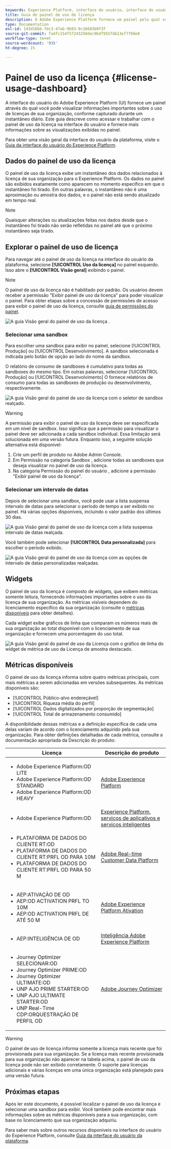 ```yaml
---
keywords: Experience Platform, interface do usuário, interface do usuário, personalização, painel de uso de licença, painel, uso de licença, direito, consumo
title: Guia do painel de uso de licença
description: O Adobe Experience Platform fornece um painel pelo qual você pode visualizar informações importantes sobre o uso de licenças da sua organização.
type: Documentation
exl-id: 143d16bb-7dc3-47ab-9b93-9c16683b9f3f
source-git-commit: fa4fc154f57243250dec9bdf9557db13ef7768e8
workflow-type: tm+mt
source-wordcount: '935'
ht-degree: 1%

---
```


# Painel de uso da licença {#license-usage-dashboard}

A interface do usuário do Adobe Experience Platform (UI) fornece um painel através do qual você pode visualizar informações importantes sobre o uso de licenças de sua organização, conforme capturado durante um instantâneo diário. Este guia descreve como acessar e trabalhar com o painel de uso da licença na interface do usuário e fornece mais informações sobre as visualizações exibidas no painel.

Para obter uma visão geral da interface do usuário da plataforma, visite o [Guia da interface do usuário do Experience Platform](../../landing/ui-guide.md).

## Dados do painel de uso da licença

O painel de uso da licença exibe um instantâneo dos dados relacionados à licença de sua organização para o Experience Platform. Os dados no painel são exibidos exatamente como aparecem no momento específico em que o instantâneo foi tirado. Em outras palavras, o instantâneo não é uma aproximação ou amostra dos dados, e o painel não está sendo atualizado em tempo real.

>[!NOTE]
>
>Quaisquer alterações ou atualizações feitas nos dados desde que o instantâneo foi tirado não serão refletidas no painel até que o próximo instantâneo seja tirado.

## Explorar o painel de uso de licença

Para navegar até o painel de uso da licença na interface do usuário da plataforma, selecione **[!UICONTROL Uso da licença]** no painel esquerdo. Isso abre o **[!UICONTROL Visão geral]** exibindo o painel.

>[!NOTE]
>
>O painel de uso da licença não é habilitado por padrão. Os usuários devem receber a permissão &quot;Exibir painel de uso da licença&quot; para poder visualizar o painel. Para obter etapas sobre a concessão de permissões de acesso para exibir o painel de uso da licença, consulte [guia de permissões do painel](../permissions.md).

![A guia Visão geral do painel de uso da licença .](../images/license-usage/dashboard-overview.png)

### Selecionar uma sandbox

Para escolher uma sandbox para exibir no painel, selecione [!UICONTROL Produção] ou [!UICONTROL Desenvolvimento]. A sandbox selecionada é indicada pelo botão de opção ao lado do nome da sandbox.

O relatório de consumo de sandboxes é cumulativo para todas as sandboxes do mesmo tipo. Em outras palavras, selecionar [!UICONTROL Produção] ou [!UICONTROL Desenvolvimento] O fornece relatórios de consumo para todas as sandboxes de produção ou desenvolvimento, respectivamente.

![A guia Visão geral do painel de uso da licença com o seletor de sandbox realçado.](../images/license-usage/select-sandbox.png)

>[!WARNING]
>
>A permissão para exibir o painel de uso da licença deve ser especificada em um nível de sandbox. Isso significa que a permissão para visualizar o painel deve ser adicionada a cada sandbox individual. Essa limitação será solucionada em uma versão futura. Enquanto isso, a seguinte solução alternativa está disponível:
>
>1. Crie um perfil de produto no Adobe Admin Console.
>2. Em Permissão na categoria Sandbox , adicione todas as sandboxes que deseja visualizar no painel de uso da licença.
>3. Na categoria Permissão do painel do usuário , adicione a permissão &quot;Exibir painel de uso da licença&quot;.


### Selecionar um intervalo de datas

Depois de selecionar uma sandbox, você pode usar a lista suspensa intervalo de datas para selecionar o período de tempo a ser exibido no painel. Há várias opções disponíveis, incluindo o valor padrão dos últimos 30 dias.

![A guia Visão geral do painel de uso da licença com a lista suspensa intervalo de datas realçada.](../images/license-usage/select-date-range.png)

Você também pode selecionar **[!UICONTROL Data personalizada]** para escolher o período exibido.

![A guia Visão geral do painel de uso da licença com as opções de intervalo de datas personalizadas realçadas.](../images/license-usage/select-custom-date.png)

## Widgets

O painel de uso da licença é composto de widgets, que exibem métricas somente leitura, fornecendo informações importantes sobre o uso da licença de sua organização. As métricas visíveis dependem do licenciamento específico da sua organização (consulte o [métricas disponíveis](#available-metrics) para obter detalhes).

Cada widget exibe gráficos de linha que comparam os números reais de sua organização ao total disponível com o licenciamento de sua organização e fornecem uma porcentagem do uso total.

![A guia Visão geral do painel de uso da Licença com o gráfico de linha do widget de métrica de uso da Licença de amostra destacado.](../images/license-usage/widgets.png)

## Métricas disponíveis

O painel de uso da licença informa sobre quatro métricas principais, com mais métricas a serem adicionadas em versões subsequentes. As métricas disponíveis são:

* [!UICONTROL Público-alvo endereçável]
* [!UICONTROL Riqueza média do perfil]
* [!UICONTROL Dados digitalizados por proporção de segmentação]
* [!UICONTROL Total de armazenamento consumido]

A disponibilidade dessas métricas e a definição específica de cada uma delas variam de acordo com o licenciamento adquirido pela sua organização. Para obter definições detalhadas de cada métrica, consulte a documentação apropriada da Descrição do produto:

| Licença | Descrição do produto |
|---|---|
| <ul><li>Adobe Experience Platform:OD LITE</li><li>Adobe Experience Platform:OD STANDARD</li><li>Adobe Experience Platform:OD HEAVY</li></ul> | [Adobe Experience Platform](https://helpx.adobe.com/legal/product-descriptions/adobe-experience-platform.html) |
| <ul><li>Adobe Experience Platform:OD</li></ul> | [Experience Platform, serviços de aplicativos e serviços inteligentes](https://helpx.adobe.com/legal/product-descriptions/exp-platform-app-svcs.html) |
| <ul><li>PLATAFORMA DE DADOS DO CLIENTE RT:OD</li><li>PLATAFORMA DE DADOS DO CLIENTE RT:PRFL OD PARA 10M</li><li>PLATAFORMA DE DADOS DO CLIENTE RT:PRFL OD PARA 50 M</li></ul> | [Adobe Real-time Customer Data Platform](https://helpx.adobe.com/legal/product-descriptions/real-time-customer-data-platform.html) |
| <ul><li>AEP:ATIVAÇÃO DE OD</li><li>AEP:OD ACTIVATION PRFL TO 10M</li><li>AEP:OD ACTIVATION PRFL DE ATÉ 50 M</li></ul> | [Adobe Experience Platform Ativation](https://helpx.adobe.com/legal/product-descriptions/adobe-experience-platform0.html) |
| <ul><li>AEP:INTELIGÊNCIA DE OD</li></ul> | [Inteligência Adobe Experience Platform](https://helpx.adobe.com/legal/product-descriptions/adobe-experience-platform-intelligence---product-description.html) |
| <ul><li>Journey Optimizer SELECIONAR:OD</li><li>Journey Optimizer PRIME:OD</li><li>Journey Optimizer ULTIMATE:OD</li><li>UNP AJO PRIME STARTER:OD</li><li>UNP AJO ULTIMATE STARTER:OD</li><li>UNP Real-Time CDP:ORQUESTRAÇÃO DE PERFIL OD</li></ul> | [Adobe Journey Optimizer](https://helpx.adobe.com/br/legal/product-descriptions/adobe-campaign-managed-cloud-services.html) |

>[!WARNING]
>
>O painel de uso de licença informa somente a licença mais recente que foi provisionada para sua organização. Se a licença mais recente provisionada para sua organização não aparecer na tabela acima, o painel de uso da licença pode não ser exibido corretamente. O suporte para licenças adicionais e várias licenças em uma única organização está planejado para uma versão futura.

## Próximas etapas

Após ler este documento, é possível localizar o painel de uso da licença e selecionar uma sandbox para exibir. Você também pode encontrar mais informações sobre as métricas disponíveis para a sua organização, com base no licenciamento que sua organização adquiriu.

Para saber mais sobre outros recursos disponíveis na interface do usuário do Experience Platform, consulte [Guia da interface do usuário da plataforma](../../landing/ui-guide.md).
